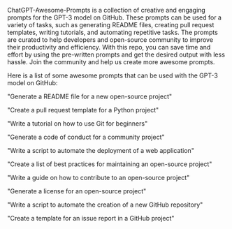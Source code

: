 ChatGPT-Awesome-Prompts is a collection of creative and engaging prompts for the GPT-3 model on GitHub. These prompts can be used for a variety of tasks, such as generating README files, creating pull request templates, writing tutorials, and automating repetitive tasks. The prompts are curated to help developers and open-source community to improve their productivity and efficiency. With this repo, you can save time and effort by using the pre-written prompts and get the desired output with less hassle. Join the community and help us create more awesome prompts.

Here is a list of some awesome prompts that can be used with the GPT-3 model on GitHub:


"Generate a README file for a new open-source project"

"Create a pull request template for a Python project"

"Write a tutorial on how to use Git for beginners"

"Generate a code of conduct for a community project"

"Write a script to automate the deployment of a web application"

"Create a list of best practices for maintaining an open-source project"

"Write a guide on how to contribute to an open-source project"

"Generate a license for an open-source project"

"Write a script to automate the creation of a new GitHub repository"

"Create a template for an issue report in a GitHub project"
